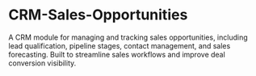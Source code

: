 # CRM-Sales-Opportunities
A CRM module for managing and tracking sales opportunities, including lead qualification, pipeline stages, contact management, and sales forecasting. Built to streamline sales workflows and improve deal conversion visibility.
